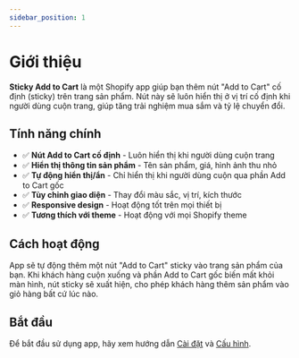 ```yaml
---
sidebar_position: 1
---
```


# Giới thiệu

**Sticky Add to Cart** là một Shopify app giúp bạn thêm nút "Add to Cart" cố định (sticky) trên trang sản phẩm. Nút này sẽ luôn hiển thị ở vị trí cố định khi người dùng cuộn trang, giúp tăng trải nghiệm mua sắm và tỷ lệ chuyển đổi.

## Tính năng chính

- ✅ **Nút Add to Cart cố định** - Luôn hiển thị khi người dùng cuộn trang
- ✅ **Hiển thị thông tin sản phẩm** - Tên sản phẩm, giá, hình ảnh thu nhỏ
- ✅ **Tự động hiển thị/ẩn** - Chỉ hiển thị khi người dùng cuộn qua phần Add to Cart gốc
- ✅ **Tùy chỉnh giao diện** - Thay đổi màu sắc, vị trí, kích thước
- ✅ **Responsive design** - Hoạt động tốt trên mọi thiết bị
- ✅ **Tương thích với theme** - Hoạt động với mọi Shopify theme

## Cách hoạt động

App sẽ tự động thêm một nút "Add to Cart" sticky vào trang sản phẩm của bạn. Khi khách hàng cuộn xuống và phần Add to Cart gốc biến mất khỏi màn hình, nút sticky sẽ xuất hiện, cho phép khách hàng thêm sản phẩm vào giỏ hàng bất cứ lúc nào.

## Bắt đầu

Để bắt đầu sử dụng app, hãy xem hướng dẫn [Cài đặt](./installation) và [Cấu hình](./configuration).


